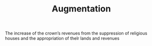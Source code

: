 ---
title: Augmentation
letter: A
permalink: "/definitions/augmentation.html"
body: The increase of the crown’s revenues from the suppression of religious houses
  and the appropriation of thelr lands and revenues
published_at: '2018-07-07'
source: Black's Law Dictionary
layout: post
---